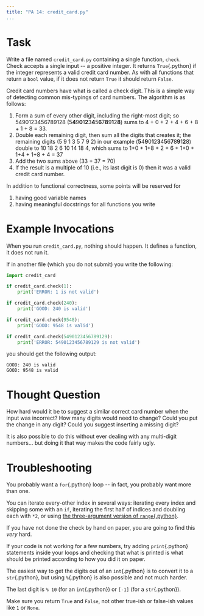 ```yaml
---
title: "PA 14: credit_card.py"
...
```


# Task

Write a file named `credit_card.py` containing a single function, `check`.
Check accepts a single input -- a positive integer.
It returns `True`{.python} if the integer represents a valid credit card number.
As with all functions that return a `bool` value, if it does not return `True` it should return `False`.

Credit card numbers have what is called a check digit.
This is a simple way of detecting common mis-typings of card numbers.
The algorithm is as follows:

1.  Form a sum of every other digit, including the right-most digit;
    so 5490123456789128 (5**4**9**0**1**2**3**4**5**6**7**8**9**1**2**8**) sums to 4 + 0 + 2 + 4 + 6 + 8 + 1 + 8 = 33.
2.  Double each remaining digit, then sum all the digits that creates it;
    the remaining digits (5 9 1 3 5 7 9 2) in our example (**5**4**9**0**1**2**3**4**5**6**7**8**9**1**2**8) double to 10 18 2 6 10 14 18 4,
    which sums to 1+0 + 1+8 + 2 + 6 + 1+0 + 1+4 + 1+8 + 4 = 37
3.  Add the two sums above (33 + 37 = 70)
4.  If the result is a multiple of 10 (i.e., its last digit is 0) then it was a valid credit card number.

In addition to functional correctness, some points will be reserved for

1.  having good variable names
1.  having meaningful docstrings for all functions you write


# Example Invocations


When you run `credit_card.py`, nothing should happen.
It defines a function, it does not run it.

If in another file (which you do not submit) you write the following:

````python
import credit_card

if credit_card.check(1):
    print('ERROR: 1 is not valid')

if credit_card.check(240):
    print('GOOD: 240 is valid')

if credit_card.check(9548):
    print('GOOD: 9548 is valid')

if credit_card.check(5490123456789129):
    print('ERROR: 5490123456789129 is not valid')
````

you should get the following output:

````
GOOD: 240 is valid
GOOD: 9548 is valid
````


# Thought Question

How hard would it be to suggest a similar correct card number when the input was incorrect?
How many digits would need to change?
Could you put the change in any digit?
Could you suggest inserting a missing digit?

It is also possible to do this without ever dealing with any multi-digit numbers... but doing it that way makes the code fairly ugly.

# Troubleshooting

You probably want a `for`{.python} loop -- in fact, you probably want more than one.

You can iterate every-other index in several ways:
iterating every index and skipping some with an `if`,
iterating the first half of indices and doubling each with `*2`, or 
using [the three-argument version of `range`{.python}](https://docs.python.org/3/library/stdtypes.html#range).

If you have not done the check by hand on paper, you are going to find this *very* hard.

If your code is not working for a few numbers, try adding `print`{.python} statements inside your loops and checking that what is printed is what should be printed according to how you did it on paper.

The easiest way to get the digits out of an `int`{.python} is to convert it to a `str`{.python}, but using `%`{.python} is also possible and not much harder.

The last digit is `% 10` (for an `int`{.python}) or `[-1]` (for a `str`{.python}).

Make sure you return `True` and `False`, not other true-ish or false-ish values like `1` or `None`.
